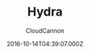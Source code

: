 ---
title: Hydra
github: https://github.com/CloudCannon/hydra-jekyll-template
demo: https://proud-alligator.cloudvent.net/
author: CloudCannon
ssg:
  - Jekyll
cms:
  - Markdown
date: 2016-10-14T04:39:07.000Z
description: ':dragon: Product marketing template for Jekyll'
draft: true
publish_date: '2016-10-14T04:39:07Z'
update_date: '2021-11-25T02:48:57Z'
github_star: 369
github_fork: 350
---